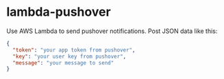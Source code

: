 # lambda-pushover
Use AWS Lambda to send pushover notifications. 
Post JSON data like this:
```JSON
{
  "token": "your app token from pushover",
  "key": "your user key from pushover",
  "message": "your message to send"
}
```
